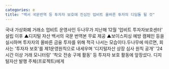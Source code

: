 ```yaml
---
categories: e
title: "백서 국문번역 등 투자자 보호에 진심인 업비트 올바른 투자의 디딤돌 될 것"
---
```

국내 가상화폐 거래소 업비트 운영사인 두나무가 지난해 12월 &#39;업비트 투자자보호센터&#39; 설립 이후 ▲디지털 자산 백서의 국문 번역본 무료 제공 ▲보이스피싱 예방 캠페인 등을 실시하며 투자자의 올바른 금융 투자를 위해 적극 나서는 모습이다.두나무에 따르면, 회사는 &#39;투자자 보호&#39;를 제1운영원칙으로 내세우며 &#39;디지털자산 상장 심사 원칙 공개&#39; &#39;24시간 이상 거래 모니터링&#39; &#39;착오 전송 구제 활동&#39; 등 투자자 보호 활동에 앞장섰다. 디지털자산 발행 주체(프로젝트)에게